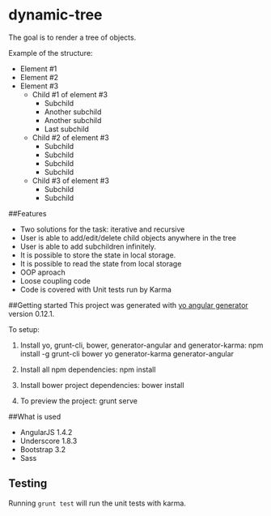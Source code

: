 # dynamic-tree

The goal is to render a tree of objects.

Example of the structure:
- Element #1
- Element #2
- Element #3
  - Child #1 of element #3
    - Subchild
    - Another subchild
    - Another subchild
    - Last subchild
  - Child #2 of element #3
    - Subchild
    - Subchild
    - Subchild
    - Subchild
  - Child #3 of element #3
    - Subchild
    - Subchild

##Features
- Two solutions for the task: iterative and recursive
- User is able to add/edit/delete child objects anywhere in the tree 
- User is able to add subchildren infinitely.
- It is possible to store the state in local storage.
- It is possible to read the state from local storage
- OOP aproach
- Loose coupling code
- Code is covered with Unit tests run by Karma

##Getting started
This project was generated with [yo angular generator](https://github.com/yeoman/generator-angular)
version 0.12.1.

To setup:

1) Install yo, grunt-cli, bower, generator-angular and generator-karma:
npm install -g grunt-cli bower yo generator-karma generator-angular

2) Install all npm dependencies:
npm install

3) Install bower project dependencies:
bower install

4) To preview the project:
grunt serve

##What is used
- AngularJS 1.4.2
- Underscore 1.8.3
- Bootstrap 3.2
- Sass

## Testing

Running `grunt test` will run the unit tests with karma.
